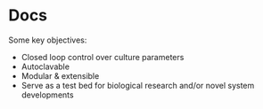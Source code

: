 # Docs

Some key objectives:

- Closed loop control over culture parameters
- Autoclavable
- Modular & extensible
- Serve as a test bed for biological research and/or novel system developments
